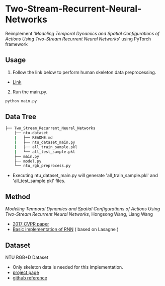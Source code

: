 # Two-Stream-Recurrent-Neural-Networks
Reimplement '*Modeling Temporal Dynamics and Spatial Configurations of Actions Using Two-Stream Recurrent Neural Networks*' using PyTorch framework

## Usage
1. Follow the link below to perform human skeleton data preprocessing.
  - [Link](https://github.com/wyy27)
2. Run the main.py.
  ```python
  python main.py
  ```

## Data Tree
```bash
├── Two_Stream_Recurrent_Neural_Networks
    ├── ntu-dataset
    |   ├── README.md
    |   ├── ntu_dataset_main.py
    |   ├── all_train_sample.pkl
    |   └── all_test_sample.pkl
    ├── main.py
    ├── model.py
    └── ntu_rgb_preprocess.py
```
- Executing ntu_dataset_main.py will generate 'all_train_sample.pkl' and 'all_test_sample.pkl' files.


## Method
*Modeling Temporal Dynamics and Spatial Configurations of Actions Using Two-Stream Recurrent Neural Networks*, Hongsong Wang, Liang Wang
- [2017 CVPR paper](https://openaccess.thecvf.com/content_cvpr_2017/papers/Wang_Modeling_Temporal_Dynamics_CVPR_2017_paper.pdf)
- [Basic implementation of RNN](https://github.com/hongsong-wang/RNN-for-skeletons) ( based on Lasagne )

## Dataset
NTU RGB+D Dataset
- Only skeleton data is needed for this implementation.
- [project page](http://rose1.ntu.edu.sg/Datasets/actionRecognition.asp)
- [github reference](https://github.com/shahroudy/NTURGB-D)


